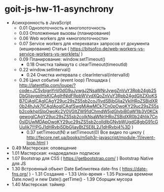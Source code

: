 # goit-js-hw-11-asynchrony

- Асинхронность в JavaScript
  - 0.01 Однопоточность и многопоточность
  - 0.03 Отоложенные вызовы (планирование)
  - 0.06 Web workers для «многопоточности»
  - 0.07 Service workers для «перехвата» запросов от документа (кеширование)
         Статья ( https://bitsofco.de/web-workers-vs-service-workers-vs-worklets/ )
  - 0.09 Планирование: window.setTimeout() 
    - 0.18 Очистка таймаута с clearTimeout(timeoutId)
  - 0.22 window.setInterval()
    - 0.24 Очистка интервала с clearInterval(intervalId)
  - 0.26 Цикл событий (event loop)
         Площадка ( http://latentflip.com/loupe/?code=JC5vbignYnV0dG9uJywgJ2NsaWNrJywgZnVuY3Rpb24gb25DbGljaygpIHsKICAgIHNldFRpbWVvdXQoZnVuY3Rpb24gdGltZXIoKSB7CiAgICAgICAgY29uc29sZS5sb2coJ1lvdSBjbGlja2VkIHRoZSBidXR0b24hJyk7ICAgIAogICAgfSwgMjAwMCk7Cn0pOwoKY29uc29sZS5sb2coIkhpISIpOwoKc2V0VGltZW91dChmdW5jdGlvbiB0aW1lb3V0KCkgewogICAgY29uc29sZS5sb2coIkNsaWNrIHRoZSBidXR0b24hIik7Cn0sIDUwMDApOwoKY29uc29sZS5sb2coIldlbGNvbWUgdG8gbG91cGUuIik7!!!PGJ1dHRvbj5DbGljayBtZSE8L2J1dHRvbj4%3D )
    - 0.37 setTimeout(N) и setTimeout(0)
         Все видео по циклу ( http://fecore.net.ua/books/m5ph3r-javascript/module-11/event-loop.html )
- 0.49 Мастерская: оповещение
- 1.01 Мастерская: «надоедалка» подписки
- 1.07 Bootstrap для CSS ( https://getbootstrap.com/ )
       Bootstrap Native для JS
- 1.30 Встроенный объект Date
       Библиотека date-fns ( https://date-fns.org/ )
       - 1.31 Создание
       - 1.33 Unix-время
       - 1.35 Разница времени
         Date.now() и new Date().getTime()
       - 1.39 Сборщик мусора
- 1.40 Мастерская: таймер